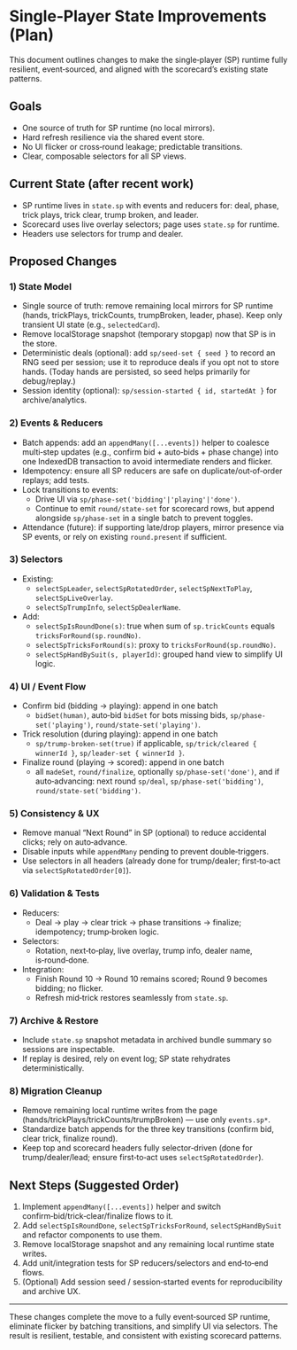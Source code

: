 # Single‑Player State Improvements (Plan)

This document outlines changes to make the single‑player (SP) runtime fully resilient, event‑sourced, and aligned with the scorecard’s existing state patterns.

## Goals

- One source of truth for SP runtime (no local mirrors).
- Hard refresh resilience via the shared event store.
- No UI flicker or cross‑round leakage; predictable transitions.
- Clear, composable selectors for all SP views.

## Current State (after recent work)

- SP runtime lives in `state.sp` with events and reducers for: deal, phase, trick plays, trick clear, trump broken, and leader.
- Scorecard uses live overlay selectors; page uses `state.sp` for runtime.
- Headers use selectors for trump and dealer.

## Proposed Changes

### 1) State Model

- Single source of truth: remove remaining local mirrors for SP runtime (hands, trickPlays, trickCounts, trumpBroken, leader, phase). Keep only transient UI state (e.g., `selectedCard`).
- Remove localStorage snapshot (temporary stopgap) now that SP is in the store.
- Deterministic deals (optional): add `sp/seed-set { seed }` to record an RNG seed per session; use it to reproduce deals if you opt not to store hands. (Today hands are persisted, so seed helps primarily for debug/replay.)
- Session identity (optional): `sp/session-started { id, startedAt }` for archive/analytics.

### 2) Events & Reducers

- Batch appends: add an `appendMany([...events])` helper to coalesce multi‑step updates (e.g., confirm bid + auto‑bids + phase change) into one IndexedDB transaction to avoid intermediate renders and flicker.
- Idempotency: ensure all SP reducers are safe on duplicate/out‑of‑order replays; add tests.
- Lock transitions to events:
  - Drive UI via `sp/phase-set('bidding'|'playing'|'done')`.
  - Continue to emit `round/state-set` for scorecard rows, but append alongside `sp/phase-set` in a single batch to prevent toggles.
- Attendance (future): if supporting late/drop players, mirror presence via SP events, or rely on existing `round.present` if sufficient.

### 3) Selectors

- Existing:
  - `selectSpLeader`, `selectSpRotatedOrder`, `selectSpNextToPlay`, `selectSpLiveOverlay`.
  - `selectSpTrumpInfo`, `selectSpDealerName`.
- Add:
  - `selectSpIsRoundDone(s)`: true when sum of `sp.trickCounts` equals `tricksForRound(sp.roundNo)`.
  - `selectSpTricksForRound(s)`: proxy to `tricksForRound(sp.roundNo)`.
  - `selectSpHandBySuit(s, playerId)`: grouped hand view to simplify UI logic.

### 4) UI / Event Flow

- Confirm bid (bidding → playing): append in one batch
  - `bidSet(human)`, auto‑bid `bidSet` for bots missing bids, `sp/phase-set('playing')`, `round/state-set('playing')`.
- Trick resolution (during playing): append in one batch
  - `sp/trump-broken-set(true)` if applicable, `sp/trick/cleared { winnerId }`, `sp/leader-set { winnerId }`.
- Finalize round (playing → scored): append in one batch
  - all `madeSet`, `round/finalize`, optionally `sp/phase-set('done')`, and if auto‑advancing: next round `sp/deal`, `sp/phase-set('bidding')`, `round/state-set('bidding')`.

### 5) Consistency & UX

- Remove manual “Next Round” in SP (optional) to reduce accidental clicks; rely on auto‑advance.
- Disable inputs while `appendMany` pending to prevent double‑triggers.
- Use selectors in all headers (already done for trump/dealer; first‑to‑act via `selectSpRotatedOrder[0]`).

### 6) Validation & Tests

- Reducers:
  - Deal → play → clear trick → phase transitions → finalize; idempotency; trump‑broken logic.
- Selectors:
  - Rotation, next‑to‑play, live overlay, trump info, dealer name, is‑round‑done.
- Integration:
  - Finish Round 10 → Round 10 remains scored; Round 9 becomes bidding; no flicker.
  - Refresh mid‑trick restores seamlessly from `state.sp`.

### 7) Archive & Restore

- Include `state.sp` snapshot metadata in archived bundle summary so sessions are inspectable.
- If replay is desired, rely on event log; SP state rehydrates deterministically.

### 8) Migration Cleanup

- Remove remaining local runtime writes from the page (hands/trickPlays/trickCounts/trumpBroken) — use only `events.sp*`.
- Standardize batch appends for the three key transitions (confirm bid, clear trick, finalize round).
- Keep top and scorecard headers fully selector‑driven (done for trump/dealer/lead; ensure first‑to‑act uses `selectSpRotatedOrder`).

## Next Steps (Suggested Order)

1. Implement `appendMany([...events])` helper and switch confirm‑bid/trick‑clear/finalize flows to it.
2. Add `selectSpIsRoundDone`, `selectSpTricksForRound`, `selectSpHandBySuit` and refactor components to use them.
3. Remove localStorage snapshot and any remaining local runtime state writes.
4. Add unit/integration tests for SP reducers/selectors and end‑to‑end flows.
5. (Optional) Add session seed / session‑started events for reproducibility and archive UX.

---

These changes complete the move to a fully event‑sourced SP runtime, eliminate flicker by batching transitions, and simplify UI via selectors. The result is resilient, testable, and consistent with existing scorecard patterns.
